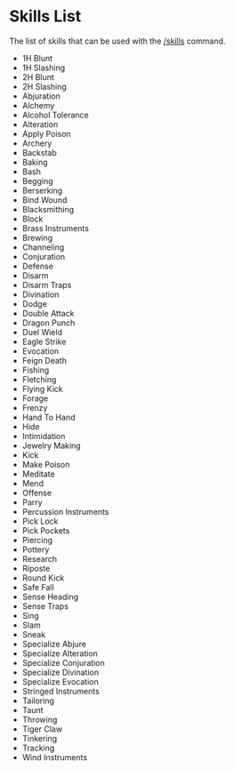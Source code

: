 # Skills List

The list of skills that can be used with the [/skills](../commands/slash-commands/skills.md) command.

* 1H Blunt
* 1H Slashing
* 2H Blunt
* 2H Slashing
* Abjuration
* Alchemy
* Alcohol Tolerance
* Alteration
* Apply Poison
* Archery
* Backstab
* Baking
* Bash
* Begging
* Berserking
* Bind Wound
* Blacksmithing
* Block
* Brass Instruments
* Brewing
* Channeling
* Conjuration
* Defense
* Disarm
* Disarm Traps
* Divination
* Dodge
* Double Attack
* Dragon Punch
* Duel Wield
* Eagle Strike
* Evocation
* Feign Death
* Fishing
* Fletching
* Flying Kick
* Forage
* Frenzy
* Hand To Hand
* Hide
* Intimidation
* Jewelry Making
* Kick
* Make Poison
* Meditate
* Mend
* Offense
* Parry
* Percussion Instruments
* Pick Lock
* Pick Pockets
* Piercing
* Pottery
* Research
* Riposte
* Round Kick
* Safe Fall
* Sense Heading
* Sense Traps
* Sing
* Slam
* Sneak
* Specialize Abjure
* Specialize Alteration
* Specialize Conjuration
* Specialize Divination
* Specialize Evocation
* Stringed Instruments
* Tailoring
* Taunt
* Throwing
* Tiger Claw
* Tinkering
* Tracking
* Wind Instruments

